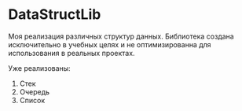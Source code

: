 # DataStructLib
Моя реализация различных структур данных. Библиотека создана исключительно в учебных целях и не оптимизированна для использования в реальных проектах.

Уже реализованы:
1. Стек
2. Очередь
3. Список
